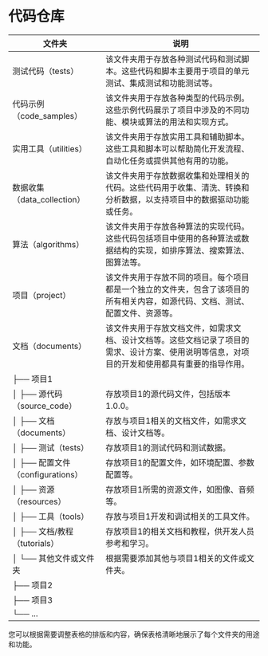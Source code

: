 # 代码仓库

| 文件夹                           | 说明                                                         |
| -------------------------------- | ------------------------------------------------------------ |
| 测试代码（tests）                | 该文件夹用于存放各种测试代码和测试脚本。这些代码和脚本主要用于项目的单元测试、集成测试和功能测试等。 |
| 代码示例（code_samples）         | 该文件夹用于存放各种类型的代码示例。这些示例代码展示了项目中涉及的不同功能、模块或算法的用法和实现方式。 |
| 实用工具（utilities）            | 该文件夹用于存放实用工具和辅助脚本。这些工具和脚本可以帮助简化开发流程、自动化任务或提供其他有用的功能。 |
| 数据收集（data_collection）      | 该文件夹用于存放数据收集和处理相关的代码。这些代码用于收集、清洗、转换和分析数据，以支持项目中的数据驱动功能或任务。 |
| 算法（algorithms）               | 该文件夹用于存放各种算法的实现代码。这些代码包括项目中使用的各种算法或数据结构的实现，如排序算法、搜索算法、图算法等。 |
| 项目（project）                  | 该文件夹用于存放不同的项目。每个项目都是一个独立的文件夹，包含了该项目的所有相关内容，如源代码、文档、测试、配置文件、资源等。 |
| 文档（documents）                | 该文件夹用于存放文档文件，如需求文档、设计文档等。这些文档记录了项目的需求、设计方案、使用说明等信息，对项目的开发和使用都具有重要的指导作用。 |
| ├── 项目1                        |                                                              |
| │ ├── 源代码（source_code）      | 存放项目1的源代码文件，包括版本1.0.0。                       |
| │ ├── 文档（documents）          | 存放与项目1相关的文档文件，如需求文档、设计文档等。          |
| │ ├── 测试（tests）              | 存放项目1的测试代码和测试数据。                              |
| │ ├── 配置文件（configurations） | 存放项目1的配置文件，如环境配置、参数配置等。                |
| │ ├── 资源（resources）          | 存放项目1所需的资源文件，如图像、音频等。                    |
| │ ├── 工具（tools）              | 存放与项目1开发和调试相关的工具文件。                        |
| │ ├── 文档/教程（tutorials）     | 存放项目1的相关文档和教程，供开发人员参考和学习。            |
| │ └── 其他文件或文件夹           | 根据需要添加其他与项目1相关的文件或文件夹。                  |
| ├── 项目2                        |                                                              |
| ├── 项目3                        |                                                              |
| └── ...                          |                                                              |



您可以根据需要调整表格的排版和内容，确保表格清晰地展示了每个文件夹的用途和功能。